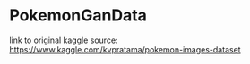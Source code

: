 # PokemonGanData

link to original kaggle source: https://www.kaggle.com/kvpratama/pokemon-images-dataset 
